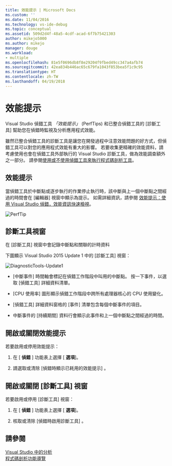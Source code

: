 ```yaml
---
title: 效能提示 | Microsoft Docs
ms.custom: ''
ms.date: 11/04/2016
ms.technology: vs-ide-debug
ms.topic: conceptual
ms.assetid: 509d2d4f-48a5-4cdf-acad-6f7b75421303
author: mikejo5000
ms.author: mikejo
manager: douge
ms.workload:
- multiple
ms.openlocfilehash: 81e5f0696db8f8e29204f9fbed49cc347a4afb74
ms.sourcegitcommit: 42ea834b446ac65c679fa1043f853bea5f1c9c95
ms.translationtype: HT
ms.contentlocale: zh-TW
ms.lasthandoff: 04/19/2018
---
```

# <a name="perftips"></a>效能提示
Visual Studio 偵錯工具 *「效能提示」* (PerfTips) 和已整合偵錯工具的 [診斷工具]  幫助您在偵錯時監視及分析應用程式效能。  
  
 雖然已整合偵錯工具的診斷工具是讓您在開發過程中注意效能問題的好方式，但偵錯工具可以對您的應用程式效能有重大的影響。 若要收集更精確的效能資料，請考慮使用也會在偵錯工具外部執行的 Visual Studio 診斷工具，做為效能調查額外之一部分。 請參閱[使用或不使用偵錯工具來執行程式碼剖析工具](../profiling/running-profiling-tools-with-or-without-the-debugger.md)。  
  
## <a name="perftips"></a>效能提示  
 當偵錯工具於中斷點或逐步執行的作業停止執行時，該中斷與上一個中斷點之間經過的時間會在 [編輯器] 視窗中顯示為提示。 如需詳細資訊，請參閱 [效能提示：使用 Visual Studio 偵錯，效能資訊快速檢視](http://blogs.msdn.com/b/visualstudioalm/archive/2014/08/18/perftips-performance-information-at-a-glance-while-debugging-with-visual-studio.aspx)。  
  
 ![PerfTip](../profiling/media/dbgdiag_perf_perftip.png "DBGDIAG_PERF_PerfTip")  
  
## <a name="diagnostics-tools-window"></a>診斷工具視窗  
 在 [診斷工具] 視窗中會記錄中斷點和關聯的計時資料  
  
 下圖顯示 Visual Studio 2015 Update 1 中的 [診斷工具] 視窗：  
  
 ![DiagnosticTools&#45;Update1](../profiling/media/diagnostictools-update1.png "DiagnosticTools-Update1")  
  
-   [中斷事件]  時間軸會標記在偵錯工作階段中叫用的中斷點。 按一下事件，以選取 [偵錯工具]  詳細資料清單。  
  
-   [CPU 使用率]  圖形顯示偵錯工作階段中跨所有處理器核心的 CPU 使用變化。  
  
-   [偵錯工具]  詳細資料窗格的 [事件]  清單包含每個中斷事件的項目。  
  
-   中斷事件的 [持續期間]  資料行會顯示此事件和上一個中斷點之間經過的時間。  
  
## <a name="turn-perftips-on-or-off"></a>開啟或關閉效能提示  
 若要啟用或停用效能提示：  
  
1.  在 [ **偵錯** ] 功能表上選擇 [ **選項**]。  
  
2.  請選取或清除 [偵錯時顯示已耗用的效能提示] 。  
  
## <a name="turn-the-diagnostic-tools-window-on-or-off"></a>開啟或關閉 [診斷工具] 視窗  
 若要啟用或停用 [診斷工具] 視窗：  
  
1.  在 [ **偵錯** ] 功能表上選擇 [ **選項**]。  
  
2.  核取或清除 [偵錯時啟用診斷工具] 。

## <a name="see-also"></a>請參閱
 [Visual Studio 中的分析](../profiling/index.md)  
 [程式碼剖析功能導覽](../profiling/profiling-feature-tour.md)
